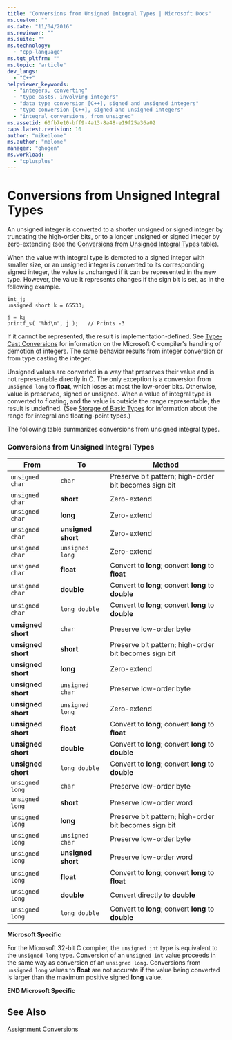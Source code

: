 ```yaml
---
title: "Conversions from Unsigned Integral Types | Microsoft Docs"
ms.custom: ""
ms.date: "11/04/2016"
ms.reviewer: ""
ms.suite: ""
ms.technology: 
  - "cpp-language"
ms.tgt_pltfrm: ""
ms.topic: "article"
dev_langs: 
  - "C++"
helpviewer_keywords: 
  - "integers, converting"
  - "type casts, involving integers"
  - "data type conversion [C++], signed and unsigned integers"
  - "type conversion [C++], signed and unsigned integers"
  - "integral conversions, from unsigned"
ms.assetid: 60fb7e10-bff9-4a13-8a48-e19f25a36a02
caps.latest.revision: 10
author: "mikeblome"
ms.author: "mblome"
manager: "ghogen"
ms.workload: 
  - "cplusplus"
---
```

# Conversions from Unsigned Integral Types
An unsigned integer is converted to a shorter unsigned or signed integer by truncating the high-order bits, or to a longer unsigned or signed integer by zero-extending (see the [Conversions from Unsigned Integral Types](#_clang_table_4..3) table).  
  
 When the value with integral type is demoted to a signed integer with smaller size, or an unsigned integer is converted to its corresponding signed integer, the value is unchanged if it can be represented in the new type. However, the value it represents changes if the sign bit is set, as in the following example.  
  
```  
int j;  
unsigned short k = 65533;  
  
j = k;  
printf_s( "%hd\n", j );   // Prints -3  
```  
  
 If it cannot be represented, the result is implementation-defined. See [Type-Cast Conversions](../c-language/type-cast-conversions.md) for information on the Microsoft C compiler's handling of demotion of integers. The same behavior results from integer conversion or from type casting the integer.  
  
 Unsigned values are converted in a way that preserves their value and is not representable directly in C. The only exception is a conversion from `unsigned long` to **float**, which loses at most the low-order bits. Otherwise, value is preserved, signed or unsigned. When a value of integral type is converted to floating, and the value is outside the range representable, the result is undefined. (See [Storage of Basic Types](../c-language/storage-of-basic-types.md) for information about the range for integral and floating-point types.)  
  
 The following table summarizes conversions from unsigned integral types.  
  
### Conversions from Unsigned Integral Types  
  
|From|To|Method|  
|----------|--------|------------|  
|`unsigned char`|`char`|Preserve bit pattern; high-order bit becomes sign bit|  
|`unsigned char`|**short**|Zero-extend|  
|`unsigned char`|**long**|Zero-extend|  
|`unsigned char`|**unsigned short**|Zero-extend|  
|`unsigned char`|`unsigned long`|Zero-extend|  
|`unsigned char`|**float**|Convert to **long**; convert **long** to **float**|  
|`unsigned char`|**double**|Convert to **long**; convert **long** to **double**|  
|`unsigned char`|`long double`|Convert to **long**; convert **long** to **double**|  
|**unsigned short**|`char`|Preserve low-order byte|  
|**unsigned short**|**short**|Preserve bit pattern; high-order bit becomes sign bit|  
|**unsigned short**|**long**|Zero-extend|  
|**unsigned short**|`unsigned char`|Preserve low-order byte|  
|**unsigned short**|`unsigned long`|Zero-extend|  
|**unsigned short**|**float**|Convert to **long**; convert **long** to **float**|  
|**unsigned short**|**double**|Convert to **long**; convert **long** to **double**|  
|**unsigned short**|`long double`|Convert to **long**; convert **long** to **double**|  
|`unsigned long`|`char`|Preserve low-order byte|  
|`unsigned long`|**short**|Preserve low-order word|  
|`unsigned long`|**long**|Preserve bit pattern; high-order bit becomes sign bit|  
|`unsigned long`|`unsigned char`|Preserve low-order byte|  
|`unsigned long`|**unsigned short**|Preserve low-order word|  
|`unsigned long`|**float**|Convert to **long**; convert **long** to **float**|  
|`unsigned long`|**double**|Convert directly to **double**|  
|`unsigned long`|`long double`|Convert to **long**; convert **long** to **double**|  
  
 **Microsoft Specific**  
  
 For the Microsoft 32-bit C compiler, the `unsigned int` type is equivalent to the `unsigned long` type. Conversion of an `unsigned int` value proceeds in the same way as conversion of an `unsigned long`. Conversions from `unsigned long` values to **float** are not accurate if the value being converted is larger than the maximum positive signed **long** value.  
  
 **END Microsoft Specific**  
  
## See Also  
 [Assignment Conversions](../c-language/assignment-conversions.md)